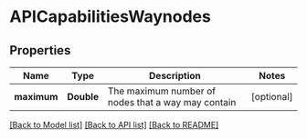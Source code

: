 # APICapabilitiesWaynodes

## Properties
Name | Type | Description | Notes
------------ | ------------- | ------------- | -------------
**maximum** | **Double** | The maximum number of nodes that a way may contain | [optional] 

[[Back to Model list]](../README.md#documentation-for-models) [[Back to API list]](../README.md#documentation-for-api-endpoints) [[Back to README]](../README.md)


